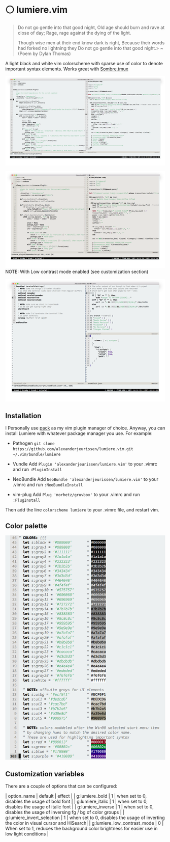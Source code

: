 # ⚪️ lumiere.vim

>Do not go gentle into that good night,
>Old age should burn and rave at close of day;
>Rage, rage against the dying of the light.
>
>Though wise men at their end know dark is right,
>Because their words had forked no lightning they
>Do not go gentle into that good night.>
> ~ (Poem by Dylan Thomas)

A light black and white vim colorscheme with sparse use of color to denote important syntax
elements. Works great with [Sombre.tmux](https://github.com/alexanderjeurissen/tmux-colors-sombre)

![image](https://raw.githubusercontent.com/alexanderjeurissen/lumiere.vim/master/screenshots/python_and_ruby.png)

![image](https://raw.githubusercontent.com/alexanderjeurissen/lumiere.vim/master/screenshots/low_contrast_mode.png)
NOTE: With Low contrast mode enabled (see customization section)

![image](https://raw.githubusercontent.com/alexanderjeurissen/lumiere.vim/master/screenshots/shellscript_and_config_files.png)

## Installation
I Personally use [pack](https://github.com/maralla/pack) as my vim plugin manager of choice.
Anyway, you can install Lumiere with whatever package manager you use. For example:

- Pathogen
`git clone https://github.com/alexanderjeurissen/lumiere.vim.git ~/.vim/bundle/lumiere`

- Vundle
Add `Plugin 'alexanderjeurissen/lumiere.vim'` to your .vimrc and run `:PluginInstall`

- NeoBundle
Add `NeoBundle 'alexanderjeurissen/lumiere.vim'` to your .vimrc and run `:NeoBundleInstall`

- vim-plug
Add `Plug 'morhetz/gruvbox'` to your .vimrc and run `:PlugInstall`

Then add the line `colorscheme lumiere` to your .vimrc file, and restart vim.

## Color palette

![image](https://raw.githubusercontent.com/alexanderjeurissen/lumiere.vim/master/screenshots/colors.png)

## Customization variables
There are a couple of options that can be configured:

| option_name | default | effect |
| g:lumiere_bold | 1 | when set to 0, disables the usage of bold font |
| g:lumiere_italic | 1 | when set to 0, disables the usage of italic font |
| g:lumiere_inverse | 1 | when set to 0, disables the usage of inversing fg / bg of color groups |
| g:lumiere_invert_selection | 1 | when set to 0, disables the usage of inverting the color in visual cursor and HlSearch|
| g:lumiere_low_contrast_mode | 0 | When set to 1, reduces the background color brightness for easier use in low light conditions |
